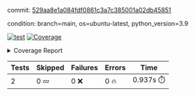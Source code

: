 commit: [529aa8e1a084fdf0861c3a7c385001a02db45851](https://github.com/rcmdnk/s3-reader/tree/529aa8e1a084fdf0861c3a7c385001a02db45851)

condition: branch=main, os=ubuntu-latest, python_version=3.9

[![test](https://github.com/rcmdnk/s3-reader/actions/workflows/test.yml/badge.svg)](https://github.com/rcmdnk/s3-reader/actions/runs/8241362925)
<a href="https://github.com/rcmdnk/s3-reader/blob/529aa8e1a084fdf0861c3a7c385001a02db45851/README.md"><img alt="Coverage" src="https://img.shields.io/badge/Coverage-48%25-orange.svg" /></a><details><summary>Coverage Report </summary><table><tr><th>File</th><th>Stmts</th><th>Miss</th><th>Cover</th><th>Missing</th></tr><tbody><tr><td colspan="5"><b>src/s3_reader</b></td></tr><tr><td>&nbsp; &nbsp;<a href="https://github.com/rcmdnk/s3-reader/blob/529aa8e1a084fdf0861c3a7c385001a02db45851/src/s3_reader/file.py">file.py</a></td><td>53</td><td>30</td><td>43%</td><td><a href="https://github.com/rcmdnk/s3-reader/blob/529aa8e1a084fdf0861c3a7c385001a02db45851/src/s3_reader/file.py#L49-L53">49&ndash;53</a>, <a href="https://github.com/rcmdnk/s3-reader/blob/529aa8e1a084fdf0861c3a7c385001a02db45851/src/s3_reader/file.py#L56-L57">56&ndash;57</a>, <a href="https://github.com/rcmdnk/s3-reader/blob/529aa8e1a084fdf0861c3a7c385001a02db45851/src/s3_reader/file.py#L61-L67">61&ndash;67</a>, <a href="https://github.com/rcmdnk/s3-reader/blob/529aa8e1a084fdf0861c3a7c385001a02db45851/src/s3_reader/file.py#L71-L76">71&ndash;76</a>, <a href="https://github.com/rcmdnk/s3-reader/blob/529aa8e1a084fdf0861c3a7c385001a02db45851/src/s3_reader/file.py#L81-L109">81&ndash;109</a></td></tr><tr><td><b>TOTAL</b></td><td><b>58</b></td><td><b>30</b></td><td><b>48%</b></td><td>&nbsp;</td></tr></tbody></table></details>

| Tests | Skipped | Failures | Errors | Time |
| ----- | ------- | -------- | -------- | ------------------ |
| 2 | 0 :zzz: | 0 :x: | 0 :fire: | 0.937s :stopwatch: |

